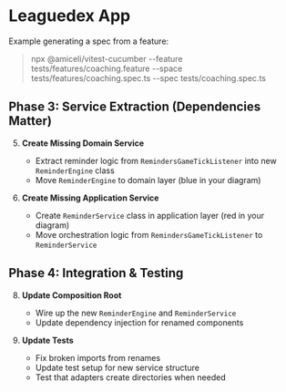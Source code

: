 # Leaguedex App

Example generating a spec from a feature:
> npx @amiceli/vitest-cucumber --feature tests/features/coaching.feature --space tests/features/coaching.spec.ts --spec tests/coaching.spec.ts


## **Phase 3: Service Extraction (Dependencies Matter)**
5. **Create Missing Domain Service**
   - Extract reminder logic from `RemindersGameTickListener` into new `ReminderEngine` class
   - Move `ReminderEngine` to domain layer (blue in your diagram)

6. **Create Missing Application Service**
   - Create `ReminderService` class in application layer (red in your diagram)
   - Move orchestration logic from `RemindersGameTickListener` to `ReminderService`

## **Phase 4: Integration & Testing**
8. **Update Composition Root**
   - Wire up the new `ReminderEngine` and `ReminderService`
   - Update dependency injection for renamed components

9. **Update Tests**
   - Fix broken imports from renames
   - Update test setup for new service structure
   - Test that adapters create directories when needed
